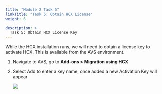 ```yaml
---
title: "Module 2 Task 5"
linkTitle: "Task 5: Obtain HCX License"
weight: 6

description: >
  Task 5: Obtain HCX License Key
---
```



While the HCX installation runs, we will need to obtain a license key to
activate HCX. This is available from the AVS environment.

1.  Navigate to AVS, go to **Add-ons \> Migration using HCX**

2.  Select Add to enter a key name, once added a new Activation Key will appear

    ![](../../media/4463e97db04230bd46ea52283020fd2f.png)

